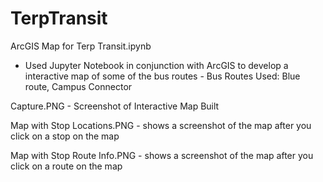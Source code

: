 # TerpTransit
ArcGIS Map for Terp Transit.ipynb
- Used Jupyter Notebook in conjunction with ArcGIS to develop a interactive map of some of the bus routes
        - Bus Routes Used: Blue route, Campus Connector
        
Capture.PNG - Screenshot of Interactive Map Built

Map with Stop Locations.PNG - shows a screenshot of the map after you click on a stop on the map

Map with Stop Route Info.PNG - shows a screenshot of the map after you click on a route on the map
